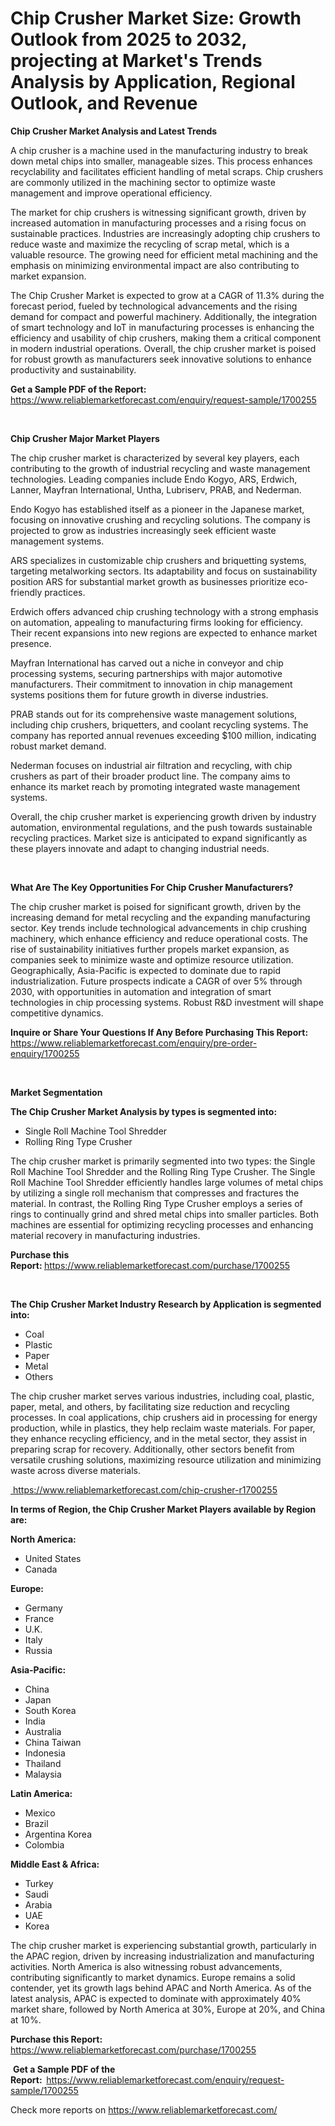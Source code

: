 <p><h1>Chip Crusher Market Size: Growth Outlook from 2025 to 2032, projecting at Market's Trends Analysis by Application, Regional Outlook, and Revenue</h1></p><p><strong>Chip Crusher Market Analysis and Latest Trends</strong></p>
<p><p>A chip crusher is a machine used in the manufacturing industry to break down metal chips into smaller, manageable sizes. This process enhances recyclability and facilitates efficient handling of metal scraps. Chip crushers are commonly utilized in the machining sector to optimize waste management and improve operational efficiency.</p><p>The market for chip crushers is witnessing significant growth, driven by increased automation in manufacturing processes and a rising focus on sustainable practices. Industries are increasingly adopting chip crushers to reduce waste and maximize the recycling of scrap metal, which is a valuable resource. The growing need for efficient metal machining and the emphasis on minimizing environmental impact are also contributing to market expansion.</p><p>The Chip Crusher Market is expected to grow at a CAGR of 11.3% during the forecast period, fueled by technological advancements and the rising demand for compact and powerful machinery. Additionally, the integration of smart technology and IoT in manufacturing processes is enhancing the efficiency and usability of chip crushers, making them a critical component in modern industrial operations. Overall, the chip crusher market is poised for robust growth as manufacturers seek innovative solutions to enhance productivity and sustainability.</p></p>
<p><strong>Get a Sample PDF of the Report:&nbsp;</strong> <a href="https://www.reliablemarketforecast.com/enquiry/request-sample/1700255?utm_campaign=2300&utm_medium=2&utm_source=Github&utm_content=ia&utm_term=09042025&utm_id=chip-crusher">https://www.reliablemarketforecast.com/enquiry/request-sample/1700255</a></p>
<p>&nbsp;</p>
<p><strong>Chip Crusher Major Market Players</strong></p>
<p><p>The chip crusher market is characterized by several key players, each contributing to the growth of industrial recycling and waste management technologies. Leading companies include Endo Kogyo, ARS, Erdwich, Lanner, Mayfran International, Untha, Lubriserv, PRAB, and Nederman.</p><p>Endo Kogyo has established itself as a pioneer in the Japanese market, focusing on innovative crushing and recycling solutions. The company is projected to grow as industries increasingly seek efficient waste management systems.</p><p>ARS specializes in customizable chip crushers and briquetting systems, targeting metalworking sectors. Its adaptability and focus on sustainability position ARS for substantial market growth as businesses prioritize eco-friendly practices.</p><p>Erdwich offers advanced chip crushing technology with a strong emphasis on automation, appealing to manufacturing firms looking for efficiency. Their recent expansions into new regions are expected to enhance market presence.</p><p>Mayfran International has carved out a niche in conveyor and chip processing systems, securing partnerships with major automotive manufacturers. Their commitment to innovation in chip management systems positions them for future growth in diverse industries.</p><p>PRAB stands out for its comprehensive waste management solutions, including chip crushers, briquetters, and coolant recycling systems. The company has reported annual revenues exceeding $100 million, indicating robust market demand.</p><p>Nederman focuses on industrial air filtration and recycling, with chip crushers as part of their broader product line. The company aims to enhance its market reach by promoting integrated waste management systems.</p><p>Overall, the chip crusher market is experiencing growth driven by industry automation, environmental regulations, and the push towards sustainable recycling practices. Market size is anticipated to expand significantly as these players innovate and adapt to changing industrial needs.</p></p>
<p>&nbsp;</p>
<p><strong>What Are The Key Opportunities For Chip Crusher Manufacturers?</strong></p>
<p><p>The chip crusher market is poised for significant growth, driven by the increasing demand for metal recycling and the expanding manufacturing sector. Key trends include technological advancements in chip crushing machinery, which enhance efficiency and reduce operational costs. The rise of sustainability initiatives further propels market expansion, as companies seek to minimize waste and optimize resource utilization. Geographically, Asia-Pacific is expected to dominate due to rapid industrialization. Future prospects indicate a CAGR of over 5% through 2030, with opportunities in automation and integration of smart technologies in chip processing systems. Robust R&D investment will shape competitive dynamics.</p></p>
<p><strong>Inquire or Share Your Questions If Any Before Purchasing This Report:</strong> <a href="https://www.reliablemarketforecast.com/enquiry/pre-order-enquiry/1700255?utm_campaign=2300&utm_medium=2&utm_source=Github&utm_content=ia&utm_term=09042025&utm_id=chip-crusher">https://www.reliablemarketforecast.com/enquiry/pre-order-enquiry/1700255</a></p>
<p>&nbsp;</p>
<p><strong>Market Segmentation</strong></p>
<p><strong>The Chip Crusher Market Analysis by types is segmented into:</strong></p>
<p><ul><li>Single Roll Machine Tool Shredder</li><li>Rolling Ring Type Crusher</li></ul></p>
<p><p>The chip crusher market is primarily segmented into two types: the Single Roll Machine Tool Shredder and the Rolling Ring Type Crusher. The Single Roll Machine Tool Shredder efficiently handles large volumes of metal chips by utilizing a single roll mechanism that compresses and fractures the material. In contrast, the Rolling Ring Type Crusher employs a series of rings to continually grind and shred metal chips into smaller particles. Both machines are essential for optimizing recycling processes and enhancing material recovery in manufacturing industries.</p></p>
<p><strong>Purchase this Report:&nbsp;</strong><a href="https://www.reliablemarketforecast.com/purchase/1700255?utm_campaign=2300&utm_medium=2&utm_source=Github&utm_content=ia&utm_term=09042025&utm_id=chip-crusher">https://www.reliablemarketforecast.com/purchase/1700255</a></p>
<p>&nbsp;</p>
<p><strong>The Chip Crusher Market Industry Research by Application is segmented into:</strong></p>
<p><ul><li>Coal</li><li>Plastic</li><li>Paper</li><li>Metal</li><li>Others</li></ul></p>
<p><p>The chip crusher market serves various industries, including coal, plastic, paper, metal, and others, by facilitating size reduction and recycling processes. In coal applications, chip crushers aid in processing for energy production, while in plastics, they help reclaim waste materials. For paper, they enhance recycling efficiency, and in the metal sector, they assist in preparing scrap for recovery. Additionally, other sectors benefit from versatile crushing solutions, maximizing resource utilization and minimizing waste across diverse materials.</p></p>
<p><a href="https://www.reliablemarketforecast.com/chip-crusher-r1700255?utm_campaign=2300&utm_medium=2&utm_source=Github&utm_content=ia&utm_term=09042025&utm_id=chip-crusher">&nbsp;https://www.reliablemarketforecast.com/chip-crusher-r1700255</a></p>
<p><strong>In terms of Region, the Chip Crusher Market Players available by Region are:</strong></p>
<p>
    <p> <strong> North America: </strong>
        <ul>
            <li>United States</li>
            <li>Canada</li>
        </ul>
        </p> 
    <p> <strong> Europe: </strong>
        <ul>
            <li>Germany</li>
            <li>France</li>
            <li>U.K.</li>
            <li>Italy</li>
            <li>Russia</li>
        </ul>
        </p> 
    <p> <strong> Asia-Pacific: </strong>
        <ul>
            <li>China</li>
            <li>Japan</li>
            <li>South Korea</li>
            <li>India</li>
            <li>Australia</li>
            <li>China Taiwan</li>
            <li>Indonesia</li>
            <li>Thailand</li>
            <li>Malaysia</li>
        </ul>
        </p> 
    <p> <strong> Latin America: </strong>
        <ul>
            <li>Mexico</li>
            <li>Brazil</li>
            <li>Argentina Korea</li>
            <li>Colombia</li>
        </ul>
        </p> 
    <p> <strong> Middle East & Africa: </strong>
        <ul>
            <li>Turkey</li>
            <li>Saudi</li>
            <li>Arabia</li>
            <li>UAE</li>
            <li>Korea</li>
        </ul>
    </p>
    </p>
<p><p>The chip crusher market is experiencing substantial growth, particularly in the APAC region, driven by increasing industrialization and manufacturing activities. North America is also witnessing robust advancements, contributing significantly to market dynamics. Europe remains a solid contender, yet its growth lags behind APAC and North America. As of the latest analysis, APAC is expected to dominate with approximately 40% market share, followed by North America at 30%, Europe at 20%, and China at 10%.</p></p>
<p><strong>Purchase this Report: </strong><a href="https://www.reliablemarketforecast.com/purchase/1700255?utm_campaign=2300&utm_medium=2&utm_source=Github&utm_content=ia&utm_term=09042025&utm_id=chip-crusher">https://www.reliablemarketforecast.com/purchase/1700255</a></p>
<p>&nbsp;<strong>Get a Sample PDF of the Report:&nbsp;&nbsp;</strong><a href="https://www.reliablemarketforecast.com/enquiry/request-sample/1700255?utm_campaign=2300&utm_medium=2&utm_source=Github&utm_content=ia&utm_term=09042025&utm_id=chip-crusher">https://www.reliablemarketforecast.com/enquiry/request-sample/1700255</a></p>
<p><strong></strong></p>
<p>Check more reports on <a href="https://www.reliablemarketforecast.com/?utm_campaign=2300&utm_medium=2&utm_source=Github&utm_content=ia&utm_term=09042025&utm_id=chip-crusher">https://www.reliablemarketforecast.com/</a></p>